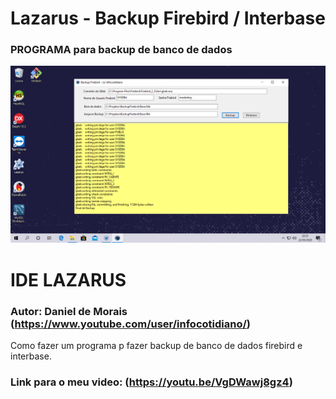 # Lazarus - Backup Firebird / Interbase
### PROGRAMA para backup de banco de dados


![Daniel de Morais - Infocotidiano](./tela.PNG)

# IDE LAZARUS 

### Autor: Daniel de Morais (https://www.youtube.com/user/infocotidiano/)

Como fazer um programa p fazer backup de banco de dados firebird e interbase.


### Link para o meu video: (https://youtu.be/VgDWawj8gz4)
